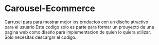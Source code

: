 # Carousel-Ecommerce
Carrusel para para mostrar mejor los productos con un diseño atractivo para el usuario
Este codigo solo es parte para formar un prouyecto de una pagina web como diseño para implementacion de quien lo quiera utilizar.
Solo necesitas descargar el codigo.
